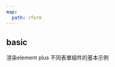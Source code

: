 ```yaml
---
map:
  path: /form
---
```


## basic

渲染element plus 不同表單組件的基本示例

<demo src="./basicForm.vue"
  title="enhanced el-form"
  desc="示範傳入不同type 自動渲染對應的form-item">
</demo>

<API src="../../EnhancedElForm.vue" lang="zh"></API>

